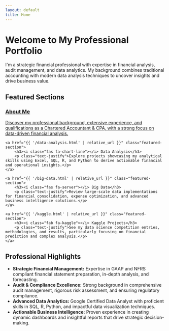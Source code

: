 ```yaml
---
layout: default
title: Home
---
```


# Welcome to My Professional Portfolio

<p class="section-intro text-justify">
  I'm a strategic financial professional with expertise in financial analysis, audit management, and data analytics. My background combines traditional accounting with modern data analysis techniques to uncover insights and drive business value.
</p>

## Featured Sections
<div class="featured-sections-container">
    <a href="{{ '/introduction.html' | relative_url }}" class="featured-section">
        <h3><i class="fas fa-user-tie"></i> About Me</h3>
        <p class="text-justify">Discover my professional background, extensive experience, and qualifications as a Chartered Accountant & CPA, with a strong focus on data-driven financial analysis.</p>
    </a>

    <a href="{{ '/data-analysis.html' | relative_url }}" class="featured-section">
        <h3><i class="fas fa-chart-line"></i> Data Analysis</h3>
        <p class="text-justify">Explore projects showcasing my analytical skills using Excel, SQL, R, and Python to derive actionable financial and operational insights.</p>
    </a>

    <a href="{{ '/big-data.html' | relative_url }}" class="featured-section">
        <h3><i class="fas fa-server"></i> Big Data</h3>
        <p class="text-justify">Review large-scale data implementations for financial consolidation, expense optimization, and advanced business intelligence solutions.</p>
    </a>

    <a href="{{ '/kaggle.html' | relative_url }}" class="featured-section">
        <h3><i class="fab fa-kaggle"></i> Kaggle Projects</h3>
        <p class="text-justify">See my data science competition entries, methodologies, and results, particularly focusing on financial prediction and complex analysis.</p>
    </a>
</div>

## Professional Highlights
<ul>
    <li><strong>Strategic Financial Management:</strong> Expertise in GAAP and NFRS compliant financial statement preparation, in-depth analysis, and forecasting.</li>
    <li><strong>Audit & Compliance Excellence:</strong> Strong background in comprehensive audit management, rigorous risk assessment, and ensuring regulatory compliance.</li>
    <li><strong>Advanced Data Analytics:</strong> Google Certified Data Analyst with proficient skills in SQL, R, Python, and impactful data visualization techniques.</li>
    <li><strong>Actionable Business Intelligence:</strong> Proven experience in creating dynamic dashboards and insightful reports that drive strategic decision-making.</li>
</ul>